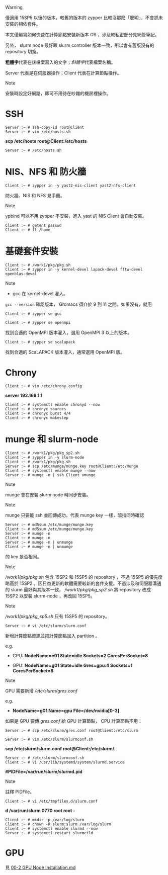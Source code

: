 > [!WARNING]
> 僅適用 15SP5 以後的版本，較舊的版本的 zypper 比較沒那麼「聰明」，不會抓未安裝的相依套件。
> 
> 本文僅編寫如何快速在計算節點安裝新版本 OS ，涉及較私密部分見網管筆記。
> 
> 另外， slurm node 最好跟 slurm controller 版本一致，所以會有舊版沒有的 repository 切換。

**粗體字**代表在該檔案寫入的文字；*斜體字*代表檔案名稱。

Server 代表是在伺服器操作；Client 代表在計算節點操作。

> [!NOTE]
> 安裝時設定好網路，即可不用待在吵雜的機房裡操作。

# SSH

```
Server :~ # ssh-copy-id root@Client
Server :~ # vim /etc/hosts.sh
```
**scp /etc/hosts root@Client:/etc/hosts**
```
Server :~ # /etc/hosts.sh
```

# NIS、NFS 和 防火牆

```
Client :~ # zypper in -y yast2-nis-client yast2-nfs-client
```

防火牆、NIS 和 NFS 見手冊。
> [!NOTE]
> ypbind 可以不用 zypper 不安裝，進入 yast 的 NIS Client 會自動安裝。

```
Client :~ # getent passwd
Client :~ # ll /home
```

# 基礎套件安裝

```
Client :~ # /work1/pkg/pkg.sh
Client :~ # zypper in -y kernel-devel lapack-devel fftw-devel openblas-devel
```
> [!NOTE]
> - gcc 在 kernel-devel 灌入。

```gcc --version``` 確認版本， Gromacs 須介於 9 到 11 之間。如果沒有，就用

```
Client :~ # zypper se gcc
```

```
Client :~ # zypper se openmpi
```

找到合適的 OpenMPI 版本灌入，選用 OpenMPI 3 以上的版本。

```
Client :~ # zypper se scalapack
```

找到合適的 ScaLAPACK 版本灌入，通常選用 OpenMPI 版。

# Chrony

```
Client :~ # vim /etc/chrony.config
```
**server 192.168.1.1**

```
Client :~ # systemctl enable chronyd --now
Client :~ # chronyc sources
Client :~ # chronyc burst 4/4
Client :~ # chronyc makestep
```

# munge 和 slurm-node

```
Client :~ # /work1/pkg/pkg_sp2.sh
Client :~ # zypper in -y slurm-node
Client :~ # /work1/pkg/pkg.sh
Server :~ # scp /etc/munge/munge.key root@Client:/etc/munge
Client :~ # systemctl enable munge --now
Server :~ # munge -n | ssh Client umunge
```

> [!NOTE]
> munge 會在安裝 slurm node 時同步安裝。

> [!NOTE]
> munge 只要能 ssh 並回傳成功，代表 munge key 一樣，暗指同時確認
> ```
> Server :~ # md5sum /etc/munge/munge.key
> Client :~ # md5sum /etc/munge/munge.key
> Server :~ # munge -n
> Client :~ # munge -n
> Server :~ # munge -n | unmunge
> Client :~ # munge -n | unmunge
> ```
> 的 key 是否相同。

> [!NOTE]
> */work1/pkg/pkg.sh* 包含 15SP2 和 15SP5 的 repository ，不過 15SP5 的優先度略高於 15SP2 ，因日益更新的軟體需要較新的套件支援。不過涉及和伺服器溝通的 slurm 最好與其版本一致， */work1/pkg/pkg_sp2.sh* 將 repository 改成 15SP2 以安裝 slurm-node ，再改回 15SP5。

> [!NOTE]
> */work1/pkg/pkg_sp5.sh* 只有 15SP5 的 repository。

```
Server :~ # vi /etc/slurm/slurm.conf
```
新增計算節點資訊並把計算節點加入 partition 。

e.g.

- CPU: **NodeName=e01 State=idle Sockets=2 CoresPerSocket=8**

- GPU: **NodeName=g01 State=idle Gres=gpu:4 Sockets=1 CoresPerSocket=8**

> [!Note]
> GPU 需要新增 */etc/slurm/gres.conf*
> 
> e.g.
> 
> - **NodeName=g01 Name=gpu File=/dev/nvidia[0-3]**
> 
> 如果是 GPU 要傳 *gres.conf* 給 GPU 計算節點， CPU 計算節點不用：
> 
> ```Server :~ # scp /etc/slurm/gres.conf root@Client:/etc/slurm```

```
Server :~ # vim /etc/slurm/slurmconf.sh
```

**scp /etc/slurm/slurm.conf root@Client:/etc/slurm/.**

```
Server :~ # /etc/slurm/slurmconf.sh
Client :~ # vi /usr/lib/systemd/system/slurmd.service
```
**#PIDFile=/var/run/slurm/slurmd.pid**

> [!NOTE]
> 註釋 PIDFile。

```
Client :~ # vi /etc/tmpfiles.d/slurm.conf
```

**d /var/run/slurm 0770 root root -**

```
Client :~ # mkdir -p /var/log/slurm
Client :~ # chown -R slurm:slurm /var/log/slurm
Client :~ # systemctl enable slurmd --now
Server :~ # systemctl restart slurmctld
```

# GPU

見 [00-2 GPU Node Installation.md](https://github.com/ptcharliechen/SUSE15-cluster/blob/main/00-2%20GPU%20Node%20Installation.md)
